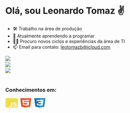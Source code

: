<h1>Olá, sou Leonardo Tomaz ✌️</h1>



- 🛠  Trabalho na área de produção
- 📖 Atualmente aprendendo a programar
- 🤝🏼 Procuro novos ciclos e experiências da área de TI
- 📫 Email para contato: leotomazb@icloud.com

<div>
  <a href='https://www.instagram.com/tmazleo'>
    <img src='https://img.shields.io/badge/Instagram-E4405F?style=for-the-badge&logo=instagram&logoColor=white'>
  </a><br>
  <a href='https://www.linkedin.com/in/leonardo-tomaz-bento-3134b020a'>
    <img src='https://img.shields.io/badge/LinkedIn-0077B5?style=for-the-badge&logo=linkedin&logoColor=white'>
  </a><br>
  <a href='https://wa.me/5511954771787'>
    <img src='https://img.shields.io/badge/WhatsApp-25D366?style=for-the-badge&logo=whatsapp&logoColor=white'>
  </a>
</div>
<div style="display: inline_block"><br>
  <h3>Conhecimentos em: </h3>
  <img align="center" alt="Rafa-Js" height="30" width="40" src="https://raw.githubusercontent.com/devicons/devicon/master/icons/javascript/javascript-plain.svg">
  <img align="center" alt="Rafa-HTML" height="30" width="40" src="https://raw.githubusercontent.com/devicons/devicon/master/icons/html5/html5-original.svg">
  <img align="center" alt="Rafa-CSS" height="30" width="40" src="https://raw.githubusercontent.com/devicons/devicon/master/icons/css3/css3-original.svg">
  
</div>
